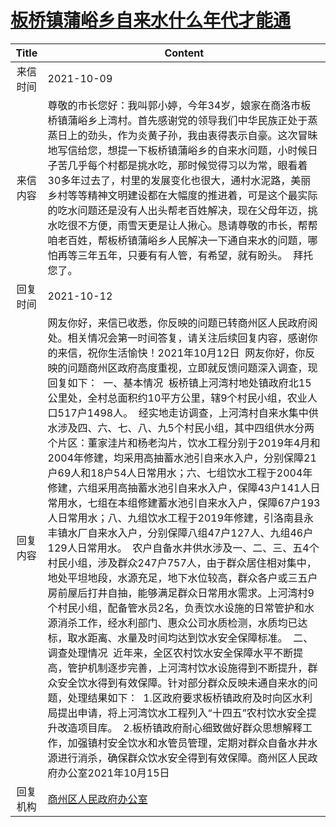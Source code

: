 # <a href="http://www.shangluo.gov.cn/zmhd/ldxxxx.jsp?urltype=leadermail.LeaderMailContentUrl&wbtreeid=1112&leadermailid=7987">板桥镇蒲峪乡自来水什么年代才能通</a>
|Title|Content|
|:---:|---|
|来信时间|2021-10-09|
|来信内容|尊敬的市长您好：我叫郭小婷，今年34岁，娘家在商洛市板桥镇蒲峪乡上湾村。首先感谢党的领导我们中华民族正处于蒸蒸日上的劲头，作为炎黄子孙，我由衷得表示自豪。这次冒昧地写信给您，想提一下板桥镇蒲峪乡的自来水问题，小时候日子苦几乎每个村都是挑水吃，那时候觉得习以为常，眼看着30多年过去了，村里的发展变化也很大，通村水泥路，美丽乡村等等精神文明建设都在大幅度的推进着，可是这个最实际的吃水问题还是没有人出头帮老百姓解决，现在父母年迈，挑水吃很不方便，雨雪天更是让人揪心。恳请尊敬的市长，帮帮咱老百姓，帮板桥镇蒲峪乡人民解决一下通自来水的问题，哪怕再等三年五年，只要有有人管，有希望，就有盼头。  拜托您了。|
|回复时间|2021-10-12|
|回复内容|网友你好，来信已收悉，你反映的问题已转商州区人民政府阅处。相关情况会第一时间答复，请关注后续回复内容，感谢你的来信，祝你生活愉快！2021年10月12日  网友你好，你反映的问题商州区政府高度重视，立即就反馈问题深入调查，现回复如下：  一、基本情况  板桥镇上河湾村地处镇政府北15公里处，全村总面积约10平方公里，辖9个村民小组，农业人口517户1498人。  经实地走访调查，上河湾村自来水集中供水涉及四、六、七、八、九5个村民小组，其中四组供水分两个片区：董家洼片和杨老沟片，饮水工程分别于2019年4月和2004年修建，均采用高抽蓄水池引自来水入户，分别保障21户69人和18户54人日常用水；六、七组饮水工程于2004年修建，六组采用高抽蓄水池引自来水入户，保障43户141人日常用水，七组在本组修建蓄水池引自来水入户，保障67户193人日常用水；八、九组饮水工程于2019年修建，引洛南县永丰镇水厂自来水入户，分别保障八组47户127人、九组46户129人日常用水。  农户自备水井供水涉及一、二、三、五4个村民小组，涉及群众247户757人，由于群众居住相对集中，地处平坦地段，水源充足，地下水位较高，群众各户或三五户房前屋后打井自抽，能够满足群众日常用水需求。上河湾村9个村民小组，配备管水员2名，负责饮水设施的日常管护和水源消杀工作，经水利部门、惠众公司水质检测，水质均已达标，取水距离、水量及时间均达到饮水安全保障标准。  二、调查处理情况  近年来，全区农村饮水安全保障水平不断提高，管护机制逐步完善，上河湾村饮水设施得到不断提升，群众安全饮水得到有效保障。针对部分群众反映未通自来水的问题，处理结果如下：  1.区政府要求板桥镇政府及时向区水利局提出申请，将上河湾饮水工程列入“十四五”农村饮水安全提升改造项目库。  2.板桥镇政府耐心细致做好群众思想解释工作，加强镇村安全饮水和水管员管理，定期对群众自备水井水源进行消杀，确保群众饮水安全得到有效保障。商州区人民政府办公室2021年10月15日|
|回复机构|<a href="../../categories/agencies/商州区人民政府办公室.md">商州区人民政府办公室</a>|
